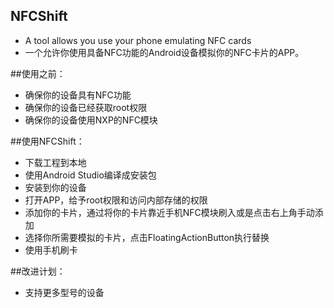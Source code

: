 ## NFCShift
* A tool allows you use your phone emulating NFC cards
* 一个允许你使用具备NFC功能的Android设备模拟你的NFC卡片的APP。

##使用之前：
* 确保你的设备具有NFC功能
* 确保你的设备已经获取root权限
* 确保你的设备使用NXP的NFC模块

##使用NFCShift：
* 下载工程到本地
* 使用Android Studio编译成安装包
* 安装到你的设备
* 打开APP，给予root权限和访问内部存储的权限
* 添加你的卡片，通过将你的卡片靠近手机NFC模块刷入或是点击右上角手动添加
* 选择你所需要模拟的卡片，点击FloatingActionButton执行替换
* 使用手机刷卡

##改进计划：
* 支持更多型号的设备